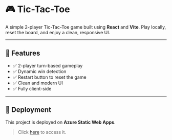 # 🎮 Tic-Tac-Toe

A simple 2-player Tic-Tac-Toe game built using **React** and **Vite**. Play locally, reset the board, and enjoy a clean, responsive UI.

---

## 🚀 Features

- ✅ 2-player turn-based gameplay
- ✅ Dynamic win detection
- ✅ Restart button to reset the game
- ✅ Clean and modern UI
- ✅ Fully client-side

---

## 🚀 Deployment

This project is deployed on **Azure Static Web Apps**.

> Click [here](https://gentle-flower-0238fc71e.1.azurestaticapps.net/) to access it.
